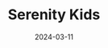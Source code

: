 ---  
layout: startup_page  
title: "Serenity Kids"  
id: "myserenitykids.com"  
permalink: "/serenitykidsmyserenitykids.com03112024/"  
website: "https://myserenitykids.com/"  
funding_round: "Minority Investment"  
funding_amount: "$52M"  
investors: "Stride Consumer Partners LLC"  
about: "Serenity Kids produces shelf-stable baby and toddler food pouches, puffs, and toddler formula focusing on high-quality, nutrient-dense options low in sugar. The brand prioritizes ethical sourcing and offers a variety of flavors and product lines to cater to diverse dietary needs and preferences, achieving national distribution in over 18,000 stores."  
markets: "Baby Food, Toddler Food, Food Production, Food and Beverage, Food Processing, Wellness"  
hq: "Austin, Texas, United States"  
founded_year: "2016"  
linkedin: "https://www.linkedin.com/company/myserenitykids"  
twitter: "https://twitter.com/myserenitykids"  
instagram: "https://www.instagram.com/myserenitykids/"  
facebook: "https://www.facebook.com/myserenitykids"  
crunchbase: "https://www.crunchbase.com/organization/serenity-kids"  
pitchbook: "https://pitchbook.com/profiles/company/277897-06"  

date_display: "11-Mar-2024"  
date: "2024-03-11"

# SEO Optimization  
meta_title: "Serenity Kids - Minority Investment Funding ($52M)"  
meta_description: "Serenity Kids, Serenity Kids produces shelf-stable baby and toddler food pouches, puffs, and toddler formula focusing on high-quality, nutrient-dense options low in ..."  
meta_keywords: "Serenity Kids, Baby Food, Toddler Food, Food Production, Food and Beverage, Food Processing, Wellness, Minority Investment funding"  
canonical_url: "https://startup.projectstartups.com/serenitykidsmyserenitykids.com03112024/"  
---